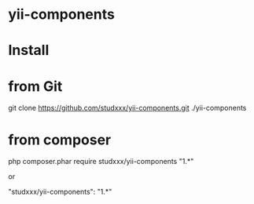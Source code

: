 # yii-components

# Install

# from Git

git clone https://github.com/studxxx/yii-components.git ./yii-components

# from composer

php composer.phar require studxxx/yii-components "1.*"

or

"studxxx/yii-components": "1.*"